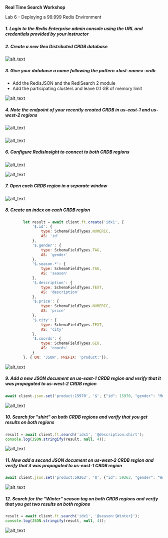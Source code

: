 <!-- IaaS AWS Terraform Version with A-A Redis Search -->

**Real Time Search Workshop**

Lab 6 - Deploying a 99.999 Redis Environment

##### 1. Login to the Redis Enterprise admin console using the URL and credentials provided by your instructor

##### 2. Create a new Geo Distributed CRDB database 

![alt_text](images/image1.png "image_tooltip")

##### 3. Give your database a name following the pattern &lt;last-name>-crdb

* Add the RedisJSON and the RediSearch 2 module 
* Add the participating clusters and leave 0.1 GB of memory limit 

![alt_text](images/image2.png "image_tooltip")

##### 4. Note the endpoint of your recently created CRDB in us-east-1 and us-west-2 regions

![alt_text](images/image3.png "image_tooltip")

##### 

![alt_text](images/image4.png "image_tooltip")

##### 6. Configure RedisInsight to connect to both CRDB regions

![alt_text](images/image5.png "image_tooltip")

![alt_text](images/image6.png "image_tooltip")

##### 7. Open each CRDB region in a separate window

![alt_text](images/image7.png "image_tooltip")

##### 8. Create an index on each CRDB region

```javascript
        let result = await client.ft.create('idx1', {
            '$.id': {
                type: SchemaFieldTypes.NUMERIC,
                AS: 'id'
            },
            '$.gender': {
                type: SchemaFieldTypes.TAG,
                AS: 'gender'
            }, 
            '$.season.*': {
                type: SchemaFieldTypes.TAG,
                AS: 'season'
            },
            '$.description': {
                type: SchemaFieldTypes.TEXT,
                AS: 'description'
            },
            '$.price': {
                type: SchemaFieldTypes.NUMERIC,
                AS: 'price'
            },
            '$.city': {
                type: SchemaFieldTypes.TEXT,
                AS: 'city'
            },
            '$.coords': {
                type: SchemaFieldTypes.GEO,
                AS: 'coords'
            }
        }, { ON: 'JSON', PREFIX: 'product:'});
```

![alt_text](images/image8.png "image_tooltip")

##### 9. Add a new JSON document on us-east-1 CRDB region and verify that it was propagated to us-west-2 CRDB region

```javascript
await client.json.set('product:15970', '$', {"id": 15970, "gender": "Men", "season":["Fall", "Winter"], "description": "Turtle Check Men Navy Blue Shirt", "price": 34.95, "city": "Boston", "coords": "-71.057083, 42.361145"});

```

![alt_text](images/image9.png "image_tooltip")

##### 10. Search for "shirt" on both CRDB regions and verify that you get results on both regions

```javascript
result = await client.ft.search('idx1', '@description:shirt');
console.log(JSON.stringify(result, null, 4));
```

![alt_text](images/image10.png "image_tooltip")

##### 11. Now add a second JSON document on us-west-2 CRDB region and verify that it was propagated to us-east-1 CRDB region

```javascript
await client.json.set('product:59263', '$', {"id": 59263, "gender": "Women", "season":["Fall", "Winter", "Spring", "Summer"],"description": "Titan Women Silver Watch", "price": 129.99, "city": "Dallas", "coords": "-96.808891, 32.779167"});

```

![alt_text](images/image11.png "image_tooltip")

##### 12. Search for the "Winter" season tag on both CRDB regions and verify that you get two results on both regions

```javascript
result = await client.ft.search('idx1', '@season:{Winter}');
console.log(JSON.stringify(result, null, 4));
```

![alt_text](images/image12.png "image_tooltip")

